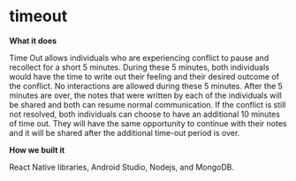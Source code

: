 # timeout
**What it does**

Time Out allows individuals who are experiencing conflict to pause and recollect for a short 5 minutes. During these 5 minutes, both individuals would have the time to write out their feeling and their desired outcome of the conflict. No interactions are allowed during these 5 minutes. After the 5 minutes are over, the notes that were written by each of the individuals will be shared and both can resume normal communication. If the conflict is still not resolved, both individuals can choose to have an additional 10 minutes of time out. They will have the same opportunity to continue with their notes and it will be shared after the additional time-out period is over.

**How we built it**

React Native libraries, Android Studio, Nodejs, and MongoDB.
